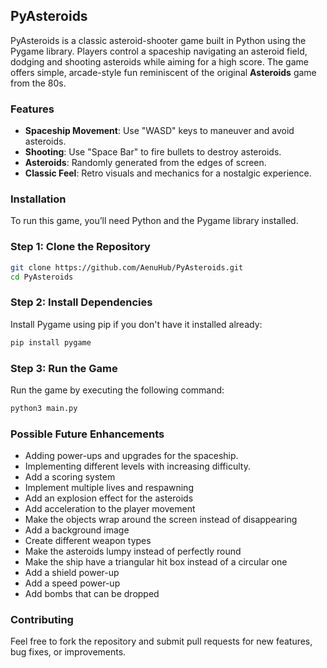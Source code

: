## PyAsteroids

PyAsteroids is a classic asteroid-shooter game built in Python using the Pygame library. Players control a spaceship navigating an asteroid field, dodging and shooting asteroids while aiming for a high score. The game offers simple, arcade-style fun reminiscent of the original **Asteroids** game from the 80s.

### Features

- **Spaceship Movement**: Use "WASD" keys to maneuver and avoid asteroids.
- **Shooting**: Use "Space Bar" to fire bullets to destroy asteroids.
- **Asteroids**: Randomly generated from the edges of screen.
- **Classic Feel**: Retro visuals and mechanics for a nostalgic experience.

### Installation

To run this game, you’ll need Python and the Pygame library installed.

### Step 1: Clone the Repository

```bash
git clone https://github.com/AenuHub/PyAsteroids.git
cd PyAsteroids 
```

### Step 2: Install Dependencies

Install Pygame using pip if you don't have it installed already:

```bash
pip install pygame
```

### Step 3: Run the Game

Run the game by executing the following command:

```bash
python3 main.py
```

### Possible Future Enhancements
- Adding power-ups and upgrades for the spaceship.
- Implementing different levels with increasing difficulty.
- Add a scoring system
- Implement multiple lives and respawning
- Add an explosion effect for the asteroids
- Add acceleration to the player movement
- Make the objects wrap around the screen instead of disappearing
- Add a background image
- Create different weapon types
- Make the asteroids lumpy instead of perfectly round
- Make the ship have a triangular hit box instead of a circular one
- Add a shield power-up
- Add a speed power-up
- Add bombs that can be dropped

### Contributing
Feel free to fork the repository and submit pull requests for new features, bug fixes, or improvements.
